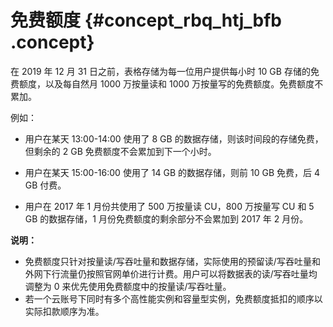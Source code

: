 # 免费额度 {#concept_rbq_htj_bfb .concept}

在 2019 年 12 月 31 日之前，表格存储为每一位用户提供每小时 10 GB 存储的免费额度，以及每自然月 1000 万按量读和 1000 万按量写的免费额度。免费额度不累加。

例如：

-   用户在某天 13:00-14:00 使用了 8 GB 的数据存储，则该时间段的存储免费，但剩余的 2 GB 免费额度不会累加到下一个小时。

-   用户在某天 15:00-16:00 使用了 14 GB 的数据存储，则前 10 GB 免费，后 4 GB 付费。

-   用户在 2017 年 1 月份共使用了 500 万按量读 CU，800 万按量写 CU 和 5 GB 的数据存储，1 月份免费额度的剩余部分不会累加到 2017 年 2 月份。


**说明：** 

-   免费额度只针对按量读/写吞吐量和数据存储，实际使用的预留读/写吞吐量和外网下行流量仍按照官网单价进行计费。用户可以将数据表的读/写吞吐量均调整为 0 来优先使用免费额度中的按量读/写吞吐量。
-   若一个云账号下同时有多个高性能实例和容量型实例，免费额度抵扣的顺序以实际扣款顺序为准。

